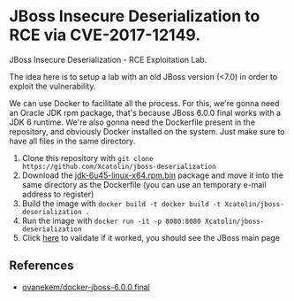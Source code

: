 # JBoss Insecure Deserialization to RCE via CVE-2017-12149.
JBoss Insecure Deserialization - RCE Exploitation Lab.


The idea here is to setup a lab with an old JBoss version (<7.0) in order to exploit the vulnerability.

We can use Docker to facilitate all the process. For this, we're gonna need an Oracle JDK rpm package, that's because JBoss 6.0.0 final works with a JDK 6 runtime. We're also gonna need the Dockerfile present in the repository, and obviously Docker installed on the system. Just make sure to have all files in the same directory.

1. Clone this repository with `git clone https://github.com/Xcatolin/jboss-deserialization`
2. Download the [jdk-6u45-linux-x64.rpm.bin](https://www.oracle.com/java/technologies/javase-java-archive-javase6-downloads.html#jdk-6u45-oth-JPR) package and move it into the same directory as the Dockerfile (you can use an temporary e-mail address to register)
3. Build the image with `docker build -t docker build -t Xcatolin/jboss-deserialization .`
4. Run the image with `docker run -it -p 8080:8080 Xcatolin/jboss-deserialization`
5. Click [here](http://localhost:8080) to validate if it worked, you should see the JBoss main page


## References
* [ovanekem/docker-jboss-6.0.0.final](https://github.com/ovanekem/docker-jboss-6.0.0.final)
